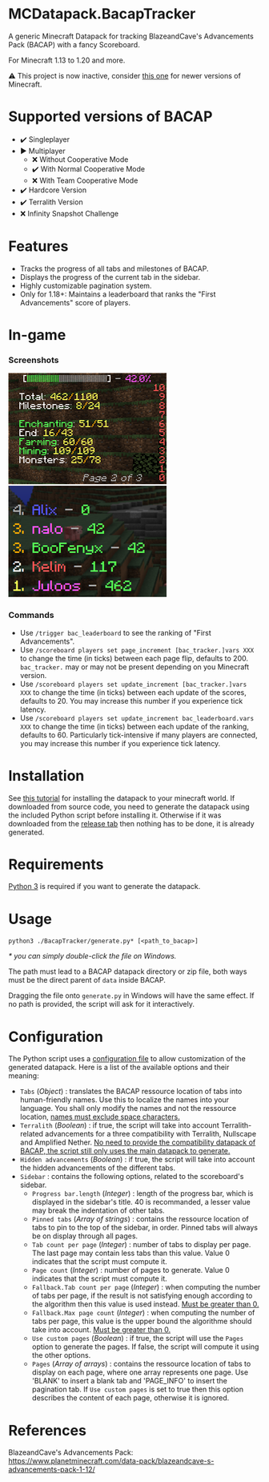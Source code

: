 # MCDatapack.BacapTracker
A generic Minecraft Datapack for tracking BlazeandCave's Advancements Pack (BACAP) with a fancy Scoreboard.

For Minecraft 1.13 to 1.20 and more.

⚠️ This project is now inactive, consider [this one](https://github.com/Juloos/MCDatapack.BetterBacap) for newer versions of Minecraft.

# Supported versions of BACAP
- :heavy_check_mark: Singleplayer
- :arrow_forward: Multiplayer
    - :x: Without Cooperative Mode
    - :heavy_check_mark: With Normal Cooperative Mode
    - :x: With Team Cooperative Mode
- :heavy_check_mark: Hardcore Version
- :heavy_check_mark: Terralith Version
- :x: Infinity Snapshot Challenge

# Features
- Tracks the progress of all tabs and milestones of BACAP.
- Displays the progress of the current tab in the sidebar.
- Highly customizable pagination system.
- Only for 1.18+: Maintains a leaderboard that ranks the "First Advancements" score of players.

# In-game

### Screenshots

![In-game screenshot of the progress sidebar](./images/sidebar.png)
![In-game screenshot of the leaderboard](./images/leaderboard.png)

### Commands

- Use `/trigger bac_leaderboard` to see the ranking of "First Advancements".
- Use `/scoreboard players set page_increment [bac_tracker.]vars XXX` to change the time (in ticks) between each page flip, defaults to 200. `bac_tracker.` may or may not be present depending on you Minecraft version.
- Use `/scoreboard players set update_increment [bac_tracker.]vars XXX` to change the time (in ticks) between each update of the scores, defaults to 20. You may increase this number if you experience tick latency.
- Use `/scoreboard players set update_increment bac_leaderboard.vars XXX` to change the time (in ticks) between each update of the ranking, defaults to 60. Particularly tick-intensive if many players are connected, you may increase this number if you experience tick latency.

# Installation
See [this tutorial](https://minecraft.fandom.com/wiki/Tutorials/Installing_a_data_pack) for installing the datapack to your minecraft world.
If downloaded from source code, you need to generate the datapack using the included Python script before installing it. Otherwise if it was downloaded from the [release tab](https://github.com/Juloos/MCDatapack.BacapTracker/releases) then nothing has to be done, it is already generated.

# Requirements
[Python 3](https://www.python.org/) is required if you want to generate the datapack.

# Usage

    python3 ./BacapTracker/generate.py* [<path_to_bacap>]

_\* you can simply double-click the file on Windows._

The path must lead to a BACAP datapack directory or zip file, both ways must be the direct parent of `data` inside BACAP.

Dragging the file onto `generate.py` in Windows will have the same effect. If no path is provided, the script will ask for it interactively.

# Configuration
The Python script uses a [configuration file](BacapTracker/config.json) to allow customization of the generated datapack. Here is a list of the available options and their meaning:
- `Tabs` (*Object*) : translates the BACAP ressource location of tabs into human-friendly names. Use this to localize the names into your language. You shall only modify the names and not the ressource location, <u/>names must exclude space characters.</u>
- `Terralith` (*Boolean*) : if true, the script will take into account Terralith-related advancements for a three compatibility with Terralith, Nullscape and Amplified Nether. <u/>No need to provide the compatibility datapack of BACAP, the script still only uses the main datapack to generate.</u>
- `Hidden advancements` (*Boolean*) : if true, the script will take into account the hidden advancements of the different tabs.
- `Sidebar` : contains the following options, related to the scoreboard's sidebar.
    - `Progress bar.length` (*Integer*) : length of the progress bar, which is displayed in the sidebar's title. 40 is recommanded, a lesser value may break the indentation of other tabs.
    - `Pinned tabs` (*Array of strings*) : contains the ressource location of tabs to pin to the top of the sidebar, in order. Pinned tabs will always be on display through all pages.
    - `Tab count per page` (*Integer*) : number of tabs to display per page. The last page may contain less tabs than this value. Value 0 indicates that the script must compute it.
    - `Page count` (*Integer*) : number of pages to generate. Value 0 indicates that the script must compute it.
    - `Fallback.Tab count per page` (*Integer*) : when computing the number of tabs per page, if the result is not satisfying enough according to the algorithm then this value is used instead. <u/> Must be greater than 0.</u>
    - `Fallback.Max page count` (*Integer*) : when computing the number of tabs per page, this value is the upper bound the algorithme should take into account. <u/> Must be greater than 0.</u>
    - `Use custom pages` (*Boolean*) : if true, the script will use the `Pages` option to generate the pages. If false, the script will compute it using the other options.
    - `Pages` (*Array of arrays*) : contains the ressource location of tabs to display on each page, where one array represents one page. Use 'BLANK' to insert a blank tab and 'PAGE_INFO' to insert the pagination tab. If `Use custom pages` is set to true then this option describes the content of each page, otherwise it is ignored.

# References
BlazeandCave's Advancements Pack: https://www.planetminecraft.com/data-pack/blazeandcave-s-advancements-pack-1-12/
